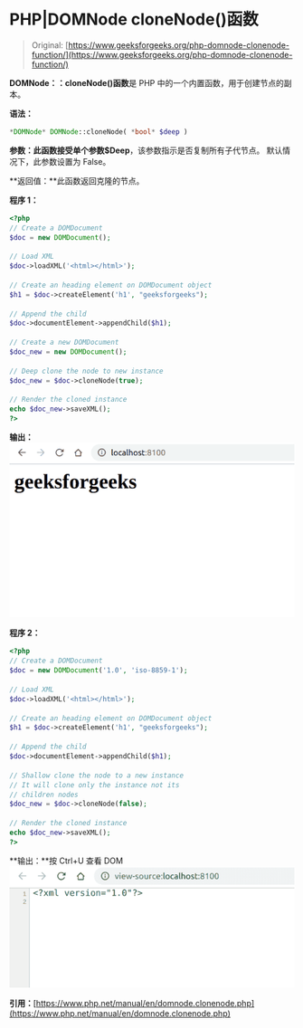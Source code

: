 # PHP|DOMNode cloneNode()函数

> Original: [https://www.geeksforgeeks.org/php-domnode-clonenode-function/](https://www.geeksforgeeks.org/php-domnode-clonenode-function/)

**DOMNode：：cloneNode()函数**是 PHP 中的一个内置函数，用于创建节点的副本。

**语法：**

```php
*DOMNode* DOMNode::cloneNode( *bool* $deep )
```

**参数：**此函数接受单个参数**$Deep**，该参数指示是否复制所有子代节点。 默认情况下，此参数设置为 False。

**返回值：**此函数返回克隆的节点。

**程序 1：**

```php
<?php
// Create a DOMDocument
$doc = new DOMDocument();

// Load XML
$doc->loadXML('<html></html>');

// Create an heading element on DOMDocument object
$h1 = $doc->createElement('h1', "geeksforgeeks");

// Append the child
$doc->documentElement->appendChild($h1);

// Create a new DOMDocument
$doc_new = new DOMDocument();

// Deep clone the node to new instance
$doc_new = $doc->cloneNode(true);

// Render the cloned instance
echo $doc_new->saveXML();
?>
```

**输出：**
![](img/a6470f51f9ea223eac2eec7ec51302a0.png)

**程序 2：**

```php
<?php
// Create a DOMDocument
$doc = new DOMDocument('1.0', 'iso-8859-1');

// Load XML
$doc->loadXML('<html></html>');

// Create an heading element on DOMDocument object
$h1 = $doc->createElement('h1', "geeksforgeeks");

// Append the child
$doc->documentElement->appendChild($h1);

// Shallow clone the node to a new instance
// It will clone only the instance not its
// children nodes
$doc_new = $doc->cloneNode(false);

// Render the cloned instance
echo $doc_new->saveXML();
?>
```

**输出：**按 Ctrl+U 查看 DOM
![](img/4881e3900c2ff59502e95690b880f0c6.png)

**引用：**[https://www.php.net/manual/en/domnode.clonenode.php](https://www.php.net/manual/en/domnode.clonenode.php)